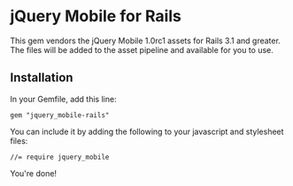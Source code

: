 # jQuery Mobile for Rails

This gem vendors the jQuery Mobile 1.0rc1 assets for Rails 3.1 and greater. The files will be added to the asset pipeline and available for you to use.

## Installation

In your Gemfile, add this line:

    gem "jquery_mobile-rails"

You can include it by adding the following to your javascript and stylesheet files:

    //= require jquery_mobile

You're done!
